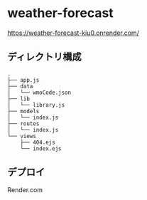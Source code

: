 # weather-forecast
https://weather-forecast-kiu0.onrender.com/

## ディレクトリ構成

```
.
├── app.js
├── data
│   └── wmoCode.json
├── lib
│   └── library.js
├── models
│   └── index.js
├── routes
│   └── index.js
└── views
    ├── 404.ejs
    └── index.ejs
```

## デプロイ
Render.com
